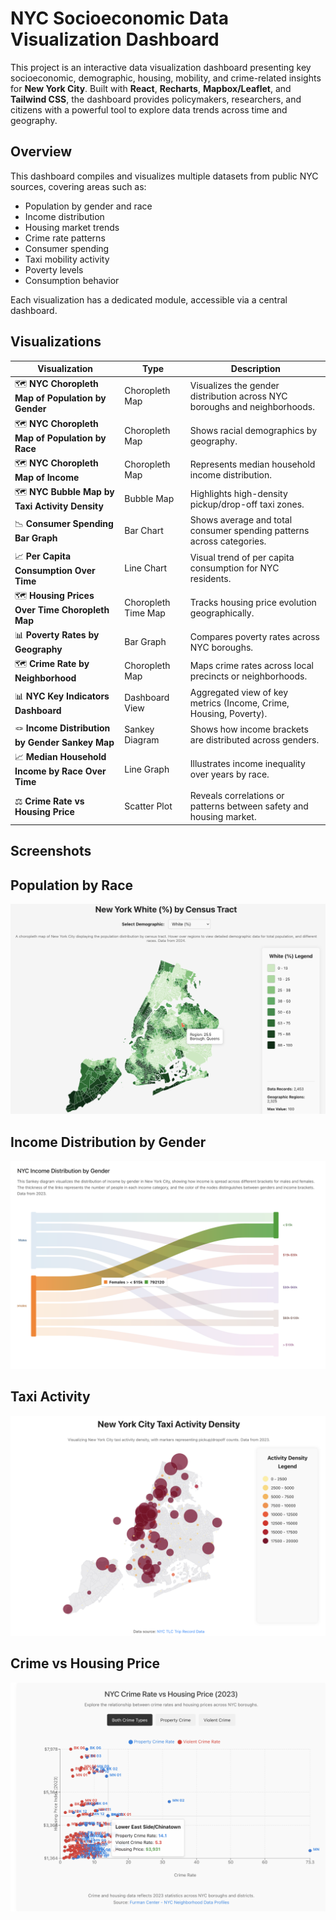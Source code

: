 # NYC Socioeconomic Data Visualization Dashboard

This project is an interactive data visualization dashboard presenting key socioeconomic, demographic, housing, mobility, and crime-related insights for **New York City**. Built with **React**, **Recharts**, **Mapbox/Leaflet**, and **Tailwind CSS**, the dashboard provides policymakers, researchers, and citizens with a powerful tool to explore data trends across time and geography.

##  Overview

This dashboard compiles and visualizes multiple datasets from public NYC sources, covering areas such as:

- Population by gender and race
- Income distribution
- Housing market trends
- Crime rate patterns
- Consumer spending
- Taxi mobility activity
- Poverty levels
- Consumption behavior

Each visualization has a dedicated module, accessible via a central dashboard.

## Visualizations

| Visualization | Type | Description |
|---------------|------|-------------|
| 🗺️ **NYC Choropleth Map of Population by Gender** | Choropleth Map | Visualizes the gender distribution across NYC boroughs and neighborhoods. |
| 🗺️ **NYC Choropleth Map of Population by Race** | Choropleth Map | Shows racial demographics by geography. |
| 🗺️ **NYC Choropleth Map of Income** | Choropleth Map | Represents median household income distribution. |
| 🗺️ **NYC Bubble Map by Taxi Activity Density** | Bubble Map | Highlights high-density pickup/drop-off taxi zones. |
| 📉 **Consumer Spending Bar Graph** | Bar Chart | Shows average and total consumer spending patterns across categories. |
| 📈 **Per Capita Consumption Over Time** | Line Chart | Visual trend of per capita consumption for NYC residents. |
| 🗺️ **Housing Prices Over Time Choropleth Map** | Choropleth Time Map | Tracks housing price evolution geographically. |
| 📊 **Poverty Rates by Geography** | Bar Graph | Compares poverty rates across NYC boroughs. |
| 🗺️ **Crime Rate by Neighborhood** | Choropleth Map | Maps crime rates across local precincts or neighborhoods. |
| 📊 **NYC Key Indicators Dashboard** | Dashboard View | Aggregated view of key metrics (Income, Crime, Housing, Poverty). |
| 🪢 **Income Distribution by Gender Sankey Map** | Sankey Diagram | Shows how income brackets are distributed across genders. |
| 📈 **Median Household Income by Race Over Time** | Line Graph | Illustrates income inequality over years by race. |
| ⚖️ **Crime Rate vs Housing Price** | Scatter Plot | Reveals correlations or patterns between safety and housing market. |

## Screenshots

## Population by Race
![Population by Race](./images/pop_race_map.png)
## Income Distribution by Gender
![Gender vs Income](./images/gender_income.png)
## Taxi Activity
![Taxi Activity](./images/taxi_activity.png)
## Crime vs Housing Price
![Crime vs Housing Price](./images/crime_vs_housing.png)
